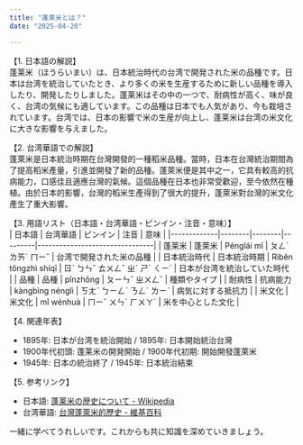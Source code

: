 ```yaml
---
title: "蓬莱米とは？"
date: "2025-04-20"

---
```


【1. 日本語の解説】  
蓬莱米（ほうらいまい）は、日本統治時代の台湾で開発された米の品種です。日本は台湾を統治していたとき、より多くの米を生産するために新しい品種を導入したり、開発したりしました。蓬莱米はその中の一つで、耐病性が高く、味が良く、台湾の気候にも適しています。この品種は日本でも人気があり、今も栽培されています。台湾では、日本の影響で米の生産が向上し、蓬莱米は台湾の米文化に大きな影響を与えました。

【2. 台湾華語での解説】  
蓬萊米是日本統治時期在台灣開發的一種稻米品種。當時，日本在台灣統治期間為了提高稻米產量，引進並開發了新的品種。蓬萊米便是其中之一，它具有較高的抗病能力，口感佳且適應台灣的氣候。這個品種在日本也非常受歡迎，至今依然在種植。由於日本的影響，台灣的稻米生產得到了很大的提升，蓬萊米對台灣的米文化產生了重大影響。

【3. 用語リスト（日本語・台湾華語・ピンイン・注音・意味）】  
| 日本語        | 台湾華語  | ピンイン  | 注音       | 意味                             |
|-------------|--------|--------|---------|--------------------------------|
| 蓬莱米         | 蓬萊米   | Pénglái mǐ | ㄆㄥˊ ㄌㄞˊ ㄇㄧˇ | 台湾で開発された米の品種               |
| 日本統治時代     | 日本統治時期 | Rìběn tǒngzhì shíqī | ㄖˋ ㄅㄣˇ ㄊㄨㄥˇ ㄓˋ ㄕˊ ㄑㄧˊ | 日本が台湾を統治していた時代            |
| 品種          | 品種    | pǐnzhǒng  | ㄆㄧㄣˇ ㄓㄨㄥˇ  | 種類やタイプ                       |
| 耐病性        | 抗病能力  | kàngbìng nénglì | ㄎㄤˋ ㄅㄧㄥˋ ㄋㄥˊ ㄌㄧˋ | 病気に対する抵抗力                  |
| 米文化        | 米文化   | mǐ wénhuà | ㄇㄧˇ ㄨㄣˊ ㄏㄨㄚˋ | 米を中心とした文化                  |

【4. 関連年表】  
- 1895年: 日本が台湾を統治開始 / 1895年: 日本開始統治台灣  
- 1900年代初頭: 蓬莱米の開発開始 / 1900年代初期: 開始開發蓬萊米  
- 1945年: 日本の統治終了 / 1945年: 日本統治結束  

【5. 参考リンク】  
- 日本語: [蓬莱米の歴史について - Wikipedia](https://ja.wikipedia.org/wiki/台湾の歴史)  
- 台湾華語: [台灣蓬萊米的歷史 - 維基百科](https://zh.wikipedia.org/wiki/台灣的歷史)

一緒に学べてうれしいです。これからも共に知識を深めていきましょう。
